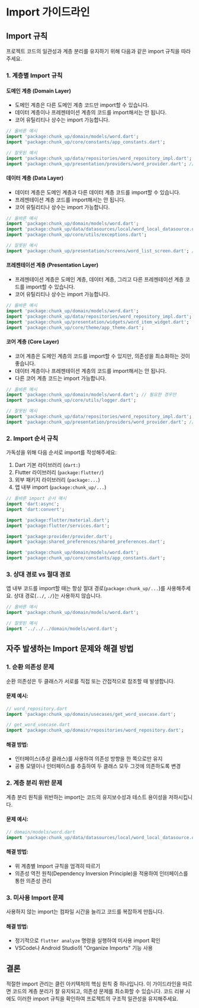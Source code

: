 # Import 가이드라인

## Import 규칙

프로젝트 코드의 일관성과 계층 분리를 유지하기 위해 다음과 같은 import 규칙을 따라주세요.

### 1. 계층별 Import 규칙

#### 도메인 계층 (Domain Layer)
- 도메인 계층은 다른 도메인 계층 코드만 import할 수 있습니다.
- 데이터 계층이나 프레젠테이션 계층의 코드를 import해서는 안 됩니다.
- 코어 유틸리티나 상수는 import 가능합니다.

```dart
// 올바른 예시
import 'package:chunk_up/domain/models/word.dart';
import 'package:chunk_up/core/constants/app_constants.dart';

// 잘못된 예시
import 'package:chunk_up/data/repositories/word_repository_impl.dart'; // 도메인에서 데이터 계층 import 금지
import 'package:chunk_up/presentation/providers/word_provider.dart'; // 도메인에서 프레젠테이션 계층 import 금지
```

#### 데이터 계층 (Data Layer)
- 데이터 계층은 도메인 계층과 다른 데이터 계층 코드를 import할 수 있습니다.
- 프레젠테이션 계층 코드를 import해서는 안 됩니다.
- 코어 유틸리티나 상수는 import 가능합니다.

```dart
// 올바른 예시
import 'package:chunk_up/domain/models/word.dart';
import 'package:chunk_up/data/datasources/local/word_local_datasource.dart';
import 'package:chunk_up/core/utils/exceptions.dart';

// 잘못된 예시
import 'package:chunk_up/presentation/screens/word_list_screen.dart'; // 데이터 계층에서 프레젠테이션 계층 import 금지
```

#### 프레젠테이션 계층 (Presentation Layer)
- 프레젠테이션 계층은 도메인 계층, 데이터 계층, 그리고 다른 프레젠테이션 계층 코드를 import할 수 있습니다.
- 코어 유틸리티나 상수는 import 가능합니다.

```dart
// 올바른 예시
import 'package:chunk_up/domain/models/word.dart';
import 'package:chunk_up/data/repositories/word_repository_impl.dart';
import 'package:chunk_up/presentation/widgets/word_item_widget.dart';
import 'package:chunk_up/core/theme/app_theme.dart';
```

#### 코어 계층 (Core Layer)
- 코어 계층은 도메인 계층의 코드를 import할 수 있지만, 의존성을 최소화하는 것이 좋습니다.
- 데이터 계층이나 프레젠테이션 계층의 코드를 import해서는 안 됩니다.
- 다른 코어 계층 코드는 import 가능합니다.

```dart
// 올바른 예시
import 'package:chunk_up/domain/models/word.dart'; // 필요한 경우만
import 'package:chunk_up/core/utils/logger.dart';

// 잘못된 예시
import 'package:chunk_up/data/repositories/word_repository_impl.dart'; // 코어에서 데이터 계층 import 금지
import 'package:chunk_up/presentation/providers/word_provider.dart'; // 코어에서 프레젠테이션 계층 import 금지
```

### 2. Import 순서 규칙

가독성을 위해 다음 순서로 import를 작성해주세요:

1. Dart 기본 라이브러리 (`dart:`)
2. Flutter 라이브러리 (`package:flutter/`)
3. 외부 패키지 라이브러리 (`package:...`)
4. 앱 내부 import (`package:chunk_up/...`)

```dart
// 올바른 import 순서 예시
import 'dart:async';
import 'dart:convert';

import 'package:flutter/material.dart';
import 'package:flutter/services.dart';

import 'package:provider/provider.dart';
import 'package:shared_preferences/shared_preferences.dart';

import 'package:chunk_up/domain/models/word.dart';
import 'package:chunk_up/core/constants/app_constants.dart';
```

### 3. 상대 경로 vs 절대 경로

앱 내부 코드를 import할 때는 항상 절대 경로(`package:chunk_up/...`)를 사용해주세요.
상대 경로(`../`, `./`)는 사용하지 않습니다.

```dart
// 올바른 예시
import 'package:chunk_up/domain/models/word.dart';

// 잘못된 예시
import '../../../domain/models/word.dart';
```

## 자주 발생하는 Import 문제와 해결 방법

### 1. 순환 의존성 문제

순환 의존성은 두 클래스가 서로를 직접 또는 간접적으로 참조할 때 발생합니다.

#### 문제 예시:
```dart
// word_repository.dart
import 'package:chunk_up/domain/usecases/get_word_usecase.dart';

// get_word_usecase.dart
import 'package:chunk_up/domain/repositories/word_repository.dart';
```

#### 해결 방법:
- 인터페이스(추상 클래스)를 사용하여 의존성 방향을 한 쪽으로만 유지
- 공통 모델이나 인터페이스를 추출하여 두 클래스 모두 그것에 의존하도록 변경

### 2. 계층 분리 위반 문제

계층 분리 원칙을 위반하는 import는 코드의 유지보수성과 테스트 용이성을 저하시킵니다.

#### 문제 예시:
```dart
// domain/models/word.dart
import 'package:chunk_up/data/datasources/local/word_local_datasource.dart';
```

#### 해결 방법:
- 위 계층별 Import 규칙을 엄격히 따르기
- 의존성 역전 원칙(Dependency Inversion Principle)을 적용하여 인터페이스를 통한 의존성 관리

### 3. 미사용 Import 문제

사용하지 않는 import는 컴파일 시간을 늘리고 코드를 복잡하게 만듭니다.

#### 해결 방법:
- 정기적으로 `flutter analyze` 명령을 실행하여 미사용 import 확인
- VSCode나 Android Studio의 "Organize Imports" 기능 사용

## 결론

적절한 import 관리는 클린 아키텍처의 핵심 원칙 중 하나입니다. 이 가이드라인을 따르면 코드의 계층 분리가 잘 유지되고, 의존성 문제를 최소화할 수 있습니다. 코드 리뷰 시에도 이러한 import 규칙을 확인하여 프로젝트의 구조적 일관성을 유지해주세요.